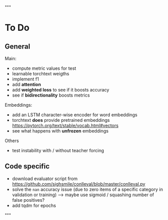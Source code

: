"""
# To Do

## General
Main:
* compute metric values for test
* learnable torchtext weigths
* implement f1
* add **attention**
* add **weighted loss** to see if it boosts accuracy
* see if **bidirectionality** boosts metrics

Embeddings:
* add an LSTM character-wise encoder for word embeddings
* torchtext **does** provide pretrained embeddings https://pytorch.org/text/stable/vocab.html#vectors
* see what happens with **unfrozen** embeddings

Others
* test instability with / without teacher forcing

## Code specific
* download evaluator script from https://github.com/sighsmile/conlleval/blob/master/conlleval.py 
* solve the `nan` accuracy issue (due to zero items of a specific category in validation or training) --> maybe use sigmoid / squashing number of false positives?
* add tqdm for epochs

"""